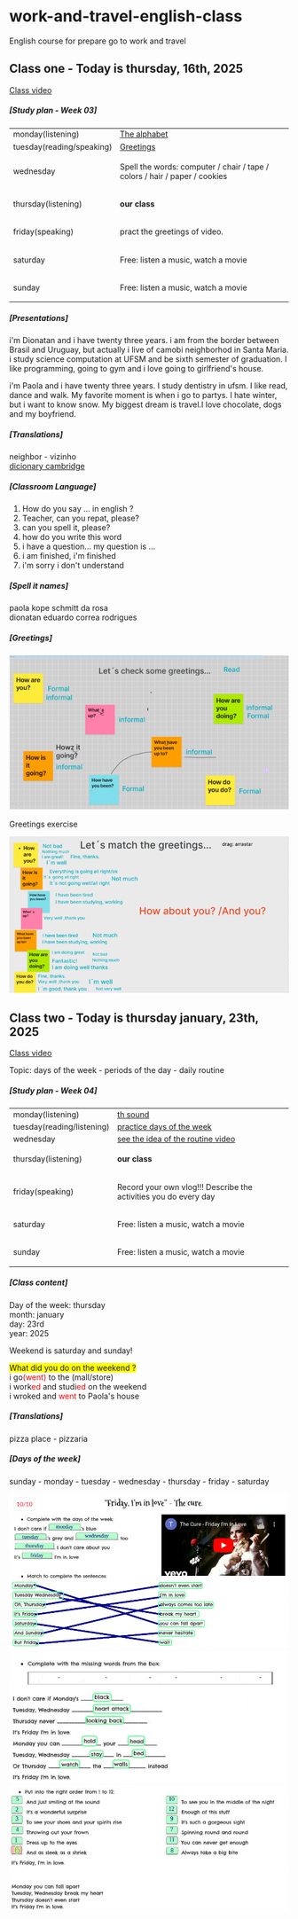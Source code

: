 # work-and-travel-english-class

English course for prepare go to work and travel

<link rel="stylesheet" href="https://cdnjs.cloudflare.com/ajax/libs/font-awesome/6.5.2/css/all.min.css">

## Class one - Today is thursday, 16th, 2025

<a href="https://www.youtube.com/watch?v=7c7Wrp4-6eg">Class video</a>

<h5>[Study plan - Week 03]</h5>
<table>
    <tr>
        <td>monday(listening)</td>
        <td><a href="https://www.youtube.com/watch?v=fNRbpSKf0-Q">The alphabet</a></td>
        <td><i class="fa-solid fa-check" style="color:green;"></i></td>
    </tr>
    <tr>
        <td>tuesday(reading/speaking)</td>
        <td><a href="https://www.youtube.com/watch?v=h2LhsO7aVmM">Greetings</a></td>
        <td><i class="fa-solid fa-check" style="color:green;"></i></td>
    </tr>
    <tr>
        <td>wednesday</td>
        <td><p>Spell the words: computer /  chair / tape / colors / hair / paper / cookies</p></td>
        <td><i class="fa-solid fa-check" style="color:green;"></i></td>
    </tr>
    <tr>
        <td>thursday(listening)</td>
        <td><p><strong>our class</strong></p></td>
        <td><i class="fa-solid fa-check" style="color:green;"></i></td>
    </tr>
    <tr>
        <td>friday(speaking)</td>
        <td><p>pract the greetings of video.</p></td>
        <td><i class="fa-solid fa-check" style="color:green;"></i></td>
    </tr>
    <tr>
        <td>saturday</td>
        <td><p>Free: listen a music, watch a movie</p></td>
        <td><i class="fa-solid fa-check" style="color:green;"></i></td>
    </tr>
    <tr>
        <td>sunday</td>
        <td><p>Free: listen a music, watch a movie</p></td>
        <td><i class="fa-solid fa-check" style="color:green;"></i></td>
    </tr>
</table>

<h5>[Presentations]</h5>
<p>
    i'm Dionatan and i have twenty three years. i am from the border between Brasil and Uruguay, but actually i live of camobi neighborhod in Santa Maria. i study science computation at UFSM  and be sixth semester of graduation. I like programming, going to gym and i love going to girlfriend's house.
</p>

<p>
    i'm Paola and i have twenty three years. I study dentistry in ufsm. I like read, dance and walk. My favorite moment is when i go to partys. I hate winter, but i want to know snow. My biggest dream is travel.I love chocolate, dogs and my boyfriend. 
</p>

<h5>[Translations]</h5>
<p>neighbor - vizinho <br/>
<a href="https://dictionary.cambridge.org/">dicionary cambridge</a>
</p>

<h5>[Classroom Language]</h5>
<ol>
    <li>How do you say ... in english ?</li>
    <li>Teacher, can you repat, please?</li>
    <li>can you spell it, please?</li>
    <li>how do you write this word</li>
    <li>i have a question... my question is ...</li>
    <li>i am finished, i'm finished</li>
    <li>i'm sorry i don't understand</li>
</ol>

<h5>[Spell it names]</h5>
<p>paola kope schmitt da rosa<br/>
dionatan eduardo correa rodrigues </p>

<h5>[Greetings]</h5>
<img src="./images/greetings.png" alt="greetings">
<p>Greetings exercise </p>
<img src="./images/exercises/exercise-greetings.png" alt="exercise-greetings">

## Class two - Today is thursday january, 23th, 2025

<a href="https://www.youtube.com/watch?v=qISsAtPmPB4">Class video</a>

<p>Topic: days of the week - periods of the day - daily routine</p>

<h5>[Study plan - Week 04]</h5>
<table>
    <tr>
        <td>monday(listening)</td>
        <td><a href="https://www.youtube.com/watch?v=qC0l6GQZtM4">th sound</a></td>
        <td><i class="fa-solid fa-check" style="color:green;"></i></td>
    </tr>
    <tr>
        <td>tuesday(reading/listening)</td>
        <td><a href="https://www.liveworksheets.com/w/en/english-second-language-esl/256436">practice days of the week</a></td>
        <td><i class="fa-solid fa-check" style="color:green;"></i></td>
    </tr>
    <tr>
        <td>wednesday</td>
        <td><a href="https://www.youtube.com/watch?v=xlCBWlsKZXY">see the idea of the routine video</a></td>
        <td><i class="fa-solid fa-check" style="color:green;"></i></td>
    </tr>
    <tr>
        <td>thursday(listening)</td>
        <td><p><strong>our class</strong></p></td>
        <td><i class="fa-solid fa-check" style="color:green;"></i></td>
    </tr>
    <tr>
        <td>friday(speaking)</td>
        <td><p>Record your own vlog!!! Describe the activities you do every day</p></td>
        <td><i class="fa-solid fa-x" style="color:red;"></i></td>
    </tr>
    <tr>
        <td>saturday</td>
        <td><p>Free: listen a music, watch a movie</p></td>
        <td><i class="fa-solid fa-check" style="color:green;"></i></td>
    </tr>
    <tr>
        <td>sunday</td>
        <td><p>Free: listen a music, watch a movie</p></td>
        <td><i class="fa-solid fa-check" style="color:green;"></i></td>
    </tr>
</table>

<h5>[Class content]</h5>
<p>
    Day of the week: thursday <br/>
    month: january <br>
    day: 23rd <br>
    year: 2025 <br>
</p>
<p>
    Weekend is saturday and sunday!
</p>
<p>
    <span style="background-color:yellow;">What did you do on the weekend ?</span><br>
    i go<span style="color:red;">(went)</span> to the (mall/store) <br>
    i work<span style="color:red;">ed</span> and studi<span style="color:red;">ed</span> on the weekend<br>
    i wroked and <span style="color:red;">went</span> to Paola's house
</p>

<h5>[Translations]</h5>
<p>pizza place - pizzaria</p>

<h5>[Days of the week]</h5>
<p>sunday - monday - tuesday - wednesday - thursday - friday - saturday</p>
<img src="./images/exercises/exercise-one-days-week.png" alt="exercise-one">
<img src="./images/exercises/exercise-two-days-week.png" alt="exercise-two">
<img src="./images/exercises/exercise-three-days-week.png" alt="exercise-three">
